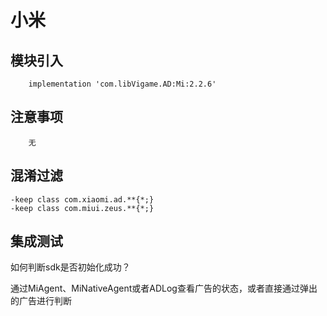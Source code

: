# 小米

## 模块引入

```text
    implementation 'com.libVigame.AD:Mi:2.2.6'
```

## 注意事项

```text
    无
```

## 混淆过滤

```text
-keep class com.xiaomi.ad.**{*;}
-keep class com.miui.zeus.**{*;}
```

## 集成测试

如何判断sdk是否初始化成功？

通过MiAgent、MiNativeAgent或者ADLog查看广告的状态，或者直接通过弹出的广告进行判断

